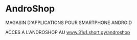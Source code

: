 # AndroShop
MAGASIN D'APPLICATIONS POUR SMARTPHONE ANDROID

ACCES A L'ANDROSHOP AU www.31u1.short.gy/androshop
